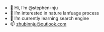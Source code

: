 - 👋 Hi, I’m @stephen-nju
- 👀 I’m interested in nature lanfuage process
- 🌱 I’m currently learning search engine
- 📫 zhubinnju@outlook.com
<!---
stephen-nju/stephen-nju is a ✨ special ✨ repository because its `README.md` (this file) appears on your GitHub profile.
You can click the Preview link to take a look at your changes.
--->
